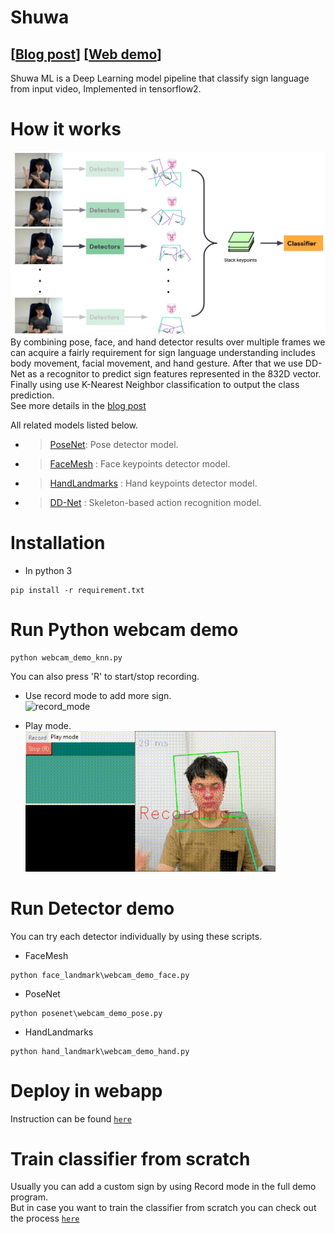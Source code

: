 # Shuwa
## [[Blog post]()] [[Web demo]()]

Shuwa ML is a Deep Learning model pipeline that classify sign language from input video, Implemented in tensorflow2.  


# How it works
![](assets/overview.jpg)  
By combining pose, face, and hand detector results over multiple frames we can acquire a fairly requirement for sign language understanding includes body movement, facial movement, and hand gesture. After that we use DD-Net as a recognitor to predict sign features represented in the 832D vector. Finally using use K-Nearest Neighbor classification to output the class prediction.  
See more details in the [blog post]()

All related models listed below.

- >[PoseNet](https://github.com/tensorflow/tfjs-models/tree/master/posenet): Pose detector model.
- >[FaceMesh](https://google.github.io/mediapipe/solutions/face_mesh) : Face keypoints detector model.
- >[HandLandmarks](https://google.github.io/mediapipe/solutions/hands) : Hand keypoints detector model.
- >[DD-Net](https://github.com/fandulu/DD-Net) : Skeleton-based action recognition model.


# Installation
- In python 3
```
pip install -r requirement.txt
```


# Run Python webcam demo
```
python webcam_demo_knn.py
```
You can also press 'R' to start/stop recording.

- Use record mode to add more sign.  
![record_mode](assets/record_mode.gif)

- Play mode.  
![play_mode](assets/play_mode.gif)  



# Run Detector demo
You can try each detector individually by using these scripts.
- FaceMesh
```
python face_landmark\webcam_demo_face.py
```

- PoseNet
```
python posenet\webcam_demo_pose.py
```

- HandLandmarks
```
python hand_landmark\webcam_demo_hand.py
```

# Deploy in webapp
Instruction can be found [`here`](/web_demo)


# Train classifier from scratch
Usually you can add a custom sign by using Record mode in the full demo program.  
But in case you want to train the classifier from scratch you can check out the process [`here`](/classifier)
